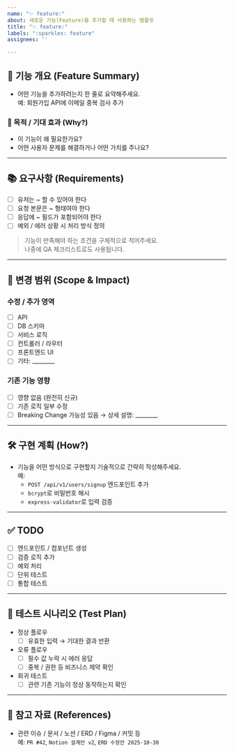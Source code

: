 ```yaml
---
name: "✨ feature:"
about: 새로운 기능(Feature)을 추가할 때 사용하는 템플릿
title: "✨ feature:"
labels: ":sparkles: feature"
assignees: ''

---
```


## 🌟 기능 개요 (Feature Summary)
- 어떤 기능을 추가하려는지 한 줄로 요약해주세요.  
  예: 회원가입 API에 이메일 중복 검사 추가

### 🎯 목적 / 기대 효과 (Why?)
- 이 기능이 왜 필요한가요?
- 어떤 사용자 문제를 해결하거나 어떤 가치를 주나요?

---

## 📚 요구사항 (Requirements)
- [ ] 유저는 ~ 할 수 있어야 한다  
- [ ] 요청 본문은 ~ 형태여야 한다  
- [ ] 응답에 ~ 필드가 포함되어야 한다  
- [ ] 예외 / 에러 상황 시 처리 방식 정의  

> 기능이 만족해야 하는 조건을 구체적으로 적어주세요.  
> 나중에 QA 체크리스트로도 사용됩니다.

---

## 🧱 변경 범위 (Scope & Impact)
### 수정 / 추가 영역
- [ ] API
- [ ] DB 스키마
- [ ] 서비스 로직
- [ ] 컨트롤러 / 라우터
- [ ] 프론트엔드 UI
- [ ] 기타: ________

### 기존 기능 영향
- [ ] 영향 없음 (완전히 신규)
- [ ] 기존 로직 일부 수정
- [ ] Breaking Change 가능성 있음 → 상세 설명: ________

---

## 🛠 구현 계획 (How?)
- 기능을 어떤 방식으로 구현할지 기술적으로 간략히 작성해주세요.  
  예:  
  - `POST /api/v1/users/signup` 엔드포인트 추가  
  - `bcrypt`로 비밀번호 해시  
  - `express-validator`로 입력 검증  

---

## ✅ TODO
- [ ] 엔드포인트 / 컴포넌트 생성  
- [ ] 검증 로직 추가  
- [ ] 예외 처리  
- [ ] 단위 테스트  
- [ ] 통합 테스트  

---

## 🧪 테스트 시나리오 (Test Plan)
- 정상 플로우  
  - [ ] 유효한 입력 → 기대한 결과 반환  
- 오류 플로우  
  - [ ] 필수 값 누락 시 에러 응답  
  - [ ] 중복 / 권한 등 비즈니스 제약 확인  
- 회귀 테스트  
  - [ ] 관련 기존 기능이 정상 동작하는지 확인  

---

## 📎 참고 자료 (References)
- 관련 이슈 / 문서 / 노션 / ERD / Figma / 커밋 등  
  예: `PR #42`, `Notion 설계안 v2`, `ERD 수정안 2025-10-30`
